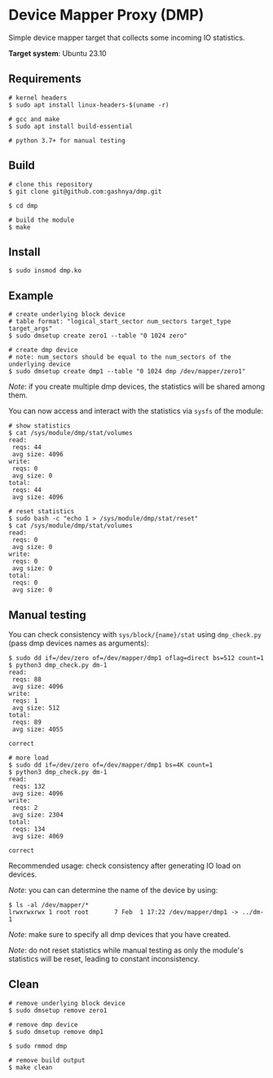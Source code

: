 # Device Mapper Proxy (DMP)

Simple device mapper target that collects some incoming IO statistics.

**Target system**: Ubuntu 23.10

## Requirements

```shell
# kernel headers
$ sudo apt install linux-headers-$(uname -r)

# gcc and make
$ sudo apt install build-essential

# python 3.7+ for manual testing
```

## Build

```shell
# clone this repository
$ git clone git@github.com:gashnya/dmp.git

$ cd dmp

# build the module
$ make
```

## Install

```shell
$ sudo insmod dmp.ko
```

## Example

```shell
# create underlying block device
# table format: "logical_start_sector num_sectors target_type target_args"
$ sudo dmsetup create zero1 --table "0 1024 zero"

# create dmp device
# note: num_sectors should be equal to the num_sectors of the underlying device
$ sudo dmsetup create dmp1 --table "0 1024 dmp /dev/mapper/zero1"
```

*Note*: if you create multiple dmp devices, the statistics will be shared among them.

You can now access and interact with the statistics via `sysfs` of the module:

```shell
# show statistics
$ cat /sys/module/dmp/stat/volumes
read:
 reqs: 44
 avg size: 4096
write:
 reqs: 0
 avg size: 0
total:
 reqs: 44
 avg size: 4096

# reset statistics
$ sudo bash -c "echo 1 > /sys/module/dmp/stat/reset"
$ cat /sys/module/dmp/stat/volumes
read:
 reqs: 0
 avg size: 0
write:
 reqs: 0
 avg size: 0
total:
 reqs: 0
 avg size: 0
```

## Manual testing

You can check consistency with `sys/block/{name}/stat` using `dmp_check.py` (pass dmp devices names as arguments):

```shell
$ sudo dd if=/dev/zero of=/dev/mapper/dmp1 oflag=direct bs=512 count=1
$ python3 dmp_check.py dm-1
read:
 reqs: 88
 avg size: 4096
write:
 reqs: 1
 avg size: 512
total:
 reqs: 89
 avg size: 4055

correct

# more load
$ sudo dd if=/dev/zero of=/dev/mapper/dmp1 bs=4K count=1
$ python3 dmp_check.py dm-1
read:
 reqs: 132
 avg size: 4096
write:
 reqs: 2
 avg size: 2304
total:
 reqs: 134
 avg size: 4069

correct
```

Recommended usage: check consistency after generating IO load on devices.

*Note*: you can can determine the name of the device by using:
```shell
$ ls -al /dev/mapper/*
lrwxrwxrwx 1 root root       7 Feb  1 17:22 /dev/mapper/dmp1 -> ../dm-1
```

*Note*: make sure to specify all dmp devices that you have created.

*Note*: do not reset statistics while manual testing as only the module's statistics will be reset, leading to constant inconsistency.

## Clean
```shell
# remove underlying block device
$ sudo dmsetup remove zero1

# remove dmp device
$ sudo dmsetup remove dmp1

$ sudo rmmod dmp

# remove build output
$ make clean
```
